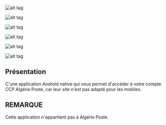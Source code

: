 ![alt tag](http://image.noelshack.com/fichiers/2015/28/1436193046-device-2014-10-26-232532.png)

![alt tag](http://image.noelshack.com/fichiers/2015/28/1436193125-g2991.png)

![alt tag](http://image.noelshack.com/fichiers/2015/28/1436193097-device-2014-10-26-232659.png)

![alt tag](http://image.noelshack.com/fichiers/2015/28/1436193115-device-2014-10-27-054823.png)

![alt tag](http://image.noelshack.com/fichiers/2015/28/1436193164-device-2014-10-27-054835.png)

![alt tag](http://image.noelshack.com/fichiers/2015/28/1436193204-device-2014-10-27-055051.png)

<h2>Présentation</h2>

C'une application Android native qui vous permet d'accéder à votre compte CCP Algérie Poste, car leur site n'est pas adapté pour les mobiles.

<h2>REMARQUE</h2>

Cette application n'appartient pas à Algérie Poste.
